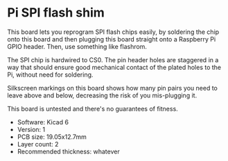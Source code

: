 # Pi SPI flash shim

This board lets you reprogram SPI flash chips easily, by soldering the chip onto this board
and then plugging this board straight onto a Raspberry Pi GPIO header. Then, use something like flashrom.

The SPI chip is hardwired to CS0. The pin header holes are staggered in a way that should ensure
good mechanical contact of the plated holes to the Pi, without need for soldering.

Silkscreen markings on this board shows how many pin pairs you need to leave above and below,
decreasing the risk of you mis-plugging it.

This board is untested and there's no guarantees of fitness.

- Software: Kicad 6
- Version: 1
- PCB size: 19.05x12.7mm
- Layer count: 2
- Recommended thickness: whatever
